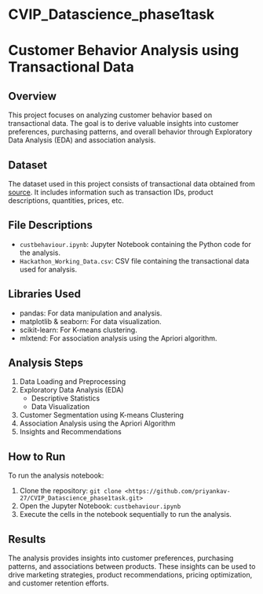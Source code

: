 # CVIP_Datascience_phase1task
# Customer Behavior Analysis using Transactional Data

## Overview
This project focuses on analyzing customer behavior based on transactional data. The goal is to derive valuable insights into customer preferences, purchasing patterns, and overall behavior through Exploratory Data Analysis (EDA) and association analysis.

## Dataset
The dataset used in this project consists of transactional data obtained from [source](https://www.kaggle.com/datasets/iamprateek/store-transaction-data). It includes information such as transaction IDs, product descriptions, quantities, prices, etc.

## File Descriptions
- `custbehaviour.ipynb`: Jupyter Notebook containing the Python code for the analysis.
- `Hackathon_Working_Data.csv`: CSV file containing the transactional data used for analysis.

## Libraries Used
- pandas: For data manipulation and analysis.
- matplotlib & seaborn: For data visualization.
- scikit-learn: For K-means clustering.
- mlxtend: For association analysis using the Apriori algorithm.

## Analysis Steps
1. Data Loading and Preprocessing
2. Exploratory Data Analysis (EDA)
    - Descriptive Statistics
    - Data Visualization
3. Customer Segmentation using K-means Clustering
4. Association Analysis using the Apriori Algorithm
5. Insights and Recommendations

## How to Run
To run the analysis notebook:
1. Clone the repository: `git clone <https://github.com/priyankav-27/CVIP_Datascience_phase1task.git>`
2. Open the Jupyter Notebook: `custbehaviour.ipynb`
3. Execute the cells in the notebook sequentially to run the analysis.

## Results
The analysis provides insights into customer preferences, purchasing patterns, and associations between products. These insights can be used to drive marketing strategies, product recommendations, pricing optimization, and customer retention efforts.


